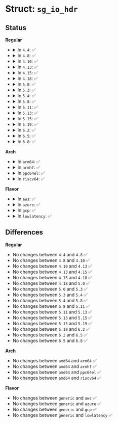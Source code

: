 # Struct: <code>sg_io_hdr</code>

## Status
<b>Regular</b>
<ul>
<li>
<details>
<summary>In <code>4.4</code>: ✅</summary>

```c
struct sg_io_hdr {
    int interface_id;
    int dxfer_direction;
    unsigned char cmd_len;
    unsigned char mx_sb_len;
    short unsigned int iovec_count;
    unsigned int dxfer_len;
    void *dxferp;
    unsigned char *cmdp;
    void *sbp;
    unsigned int timeout;
    unsigned int flags;
    int pack_id;
    void *usr_ptr;
    unsigned char status;
    unsigned char masked_status;
    unsigned char msg_status;
    unsigned char sb_len_wr;
    short unsigned int host_status;
    short unsigned int driver_status;
    int resid;
    unsigned int duration;
    unsigned int info;
};
```
</details>
</li>
<li>
<details>
<summary>In <code>4.8</code>: ✅</summary>

```c
struct sg_io_hdr {
    int interface_id;
    int dxfer_direction;
    unsigned char cmd_len;
    unsigned char mx_sb_len;
    short unsigned int iovec_count;
    unsigned int dxfer_len;
    void *dxferp;
    unsigned char *cmdp;
    void *sbp;
    unsigned int timeout;
    unsigned int flags;
    int pack_id;
    void *usr_ptr;
    unsigned char status;
    unsigned char masked_status;
    unsigned char msg_status;
    unsigned char sb_len_wr;
    short unsigned int host_status;
    short unsigned int driver_status;
    int resid;
    unsigned int duration;
    unsigned int info;
};
```
</details>
</li>
<li>
<details>
<summary>In <code>4.10</code>: ✅</summary>

```c
struct sg_io_hdr {
    int interface_id;
    int dxfer_direction;
    unsigned char cmd_len;
    unsigned char mx_sb_len;
    short unsigned int iovec_count;
    unsigned int dxfer_len;
    void *dxferp;
    unsigned char *cmdp;
    void *sbp;
    unsigned int timeout;
    unsigned int flags;
    int pack_id;
    void *usr_ptr;
    unsigned char status;
    unsigned char masked_status;
    unsigned char msg_status;
    unsigned char sb_len_wr;
    short unsigned int host_status;
    short unsigned int driver_status;
    int resid;
    unsigned int duration;
    unsigned int info;
};
```
</details>
</li>
<li>
<details>
<summary>In <code>4.13</code>: ✅</summary>

```c
struct sg_io_hdr {
    int interface_id;
    int dxfer_direction;
    unsigned char cmd_len;
    unsigned char mx_sb_len;
    short unsigned int iovec_count;
    unsigned int dxfer_len;
    void *dxferp;
    unsigned char *cmdp;
    void *sbp;
    unsigned int timeout;
    unsigned int flags;
    int pack_id;
    void *usr_ptr;
    unsigned char status;
    unsigned char masked_status;
    unsigned char msg_status;
    unsigned char sb_len_wr;
    short unsigned int host_status;
    short unsigned int driver_status;
    int resid;
    unsigned int duration;
    unsigned int info;
};
```
</details>
</li>
<li>
<details>
<summary>In <code>4.15</code>: ✅</summary>

```c
struct sg_io_hdr {
    int interface_id;
    int dxfer_direction;
    unsigned char cmd_len;
    unsigned char mx_sb_len;
    short unsigned int iovec_count;
    unsigned int dxfer_len;
    void *dxferp;
    unsigned char *cmdp;
    void *sbp;
    unsigned int timeout;
    unsigned int flags;
    int pack_id;
    void *usr_ptr;
    unsigned char status;
    unsigned char masked_status;
    unsigned char msg_status;
    unsigned char sb_len_wr;
    short unsigned int host_status;
    short unsigned int driver_status;
    int resid;
    unsigned int duration;
    unsigned int info;
};
```
</details>
</li>
<li>
<details>
<summary>In <code>4.18</code>: ✅</summary>

```c
struct sg_io_hdr {
    int interface_id;
    int dxfer_direction;
    unsigned char cmd_len;
    unsigned char mx_sb_len;
    short unsigned int iovec_count;
    unsigned int dxfer_len;
    void *dxferp;
    unsigned char *cmdp;
    void *sbp;
    unsigned int timeout;
    unsigned int flags;
    int pack_id;
    void *usr_ptr;
    unsigned char status;
    unsigned char masked_status;
    unsigned char msg_status;
    unsigned char sb_len_wr;
    short unsigned int host_status;
    short unsigned int driver_status;
    int resid;
    unsigned int duration;
    unsigned int info;
};
```
</details>
</li>
<li>
<details>
<summary>In <code>5.0</code>: ✅</summary>

```c
struct sg_io_hdr {
    int interface_id;
    int dxfer_direction;
    unsigned char cmd_len;
    unsigned char mx_sb_len;
    short unsigned int iovec_count;
    unsigned int dxfer_len;
    void *dxferp;
    unsigned char *cmdp;
    void *sbp;
    unsigned int timeout;
    unsigned int flags;
    int pack_id;
    void *usr_ptr;
    unsigned char status;
    unsigned char masked_status;
    unsigned char msg_status;
    unsigned char sb_len_wr;
    short unsigned int host_status;
    short unsigned int driver_status;
    int resid;
    unsigned int duration;
    unsigned int info;
};
```
</details>
</li>
<li>
<details>
<summary>In <code>5.3</code>: ✅</summary>

```c
struct sg_io_hdr {
    int interface_id;
    int dxfer_direction;
    unsigned char cmd_len;
    unsigned char mx_sb_len;
    short unsigned int iovec_count;
    unsigned int dxfer_len;
    void *dxferp;
    unsigned char *cmdp;
    void *sbp;
    unsigned int timeout;
    unsigned int flags;
    int pack_id;
    void *usr_ptr;
    unsigned char status;
    unsigned char masked_status;
    unsigned char msg_status;
    unsigned char sb_len_wr;
    short unsigned int host_status;
    short unsigned int driver_status;
    int resid;
    unsigned int duration;
    unsigned int info;
};
```
</details>
</li>
<li>
<details>
<summary>In <code>5.4</code>: ✅</summary>

```c
struct sg_io_hdr {
    int interface_id;
    int dxfer_direction;
    unsigned char cmd_len;
    unsigned char mx_sb_len;
    short unsigned int iovec_count;
    unsigned int dxfer_len;
    void *dxferp;
    unsigned char *cmdp;
    void *sbp;
    unsigned int timeout;
    unsigned int flags;
    int pack_id;
    void *usr_ptr;
    unsigned char status;
    unsigned char masked_status;
    unsigned char msg_status;
    unsigned char sb_len_wr;
    short unsigned int host_status;
    short unsigned int driver_status;
    int resid;
    unsigned int duration;
    unsigned int info;
};
```
</details>
</li>
<li>
<details>
<summary>In <code>5.8</code>: ✅</summary>

```c
struct sg_io_hdr {
    int interface_id;
    int dxfer_direction;
    unsigned char cmd_len;
    unsigned char mx_sb_len;
    short unsigned int iovec_count;
    unsigned int dxfer_len;
    void *dxferp;
    unsigned char *cmdp;
    void *sbp;
    unsigned int timeout;
    unsigned int flags;
    int pack_id;
    void *usr_ptr;
    unsigned char status;
    unsigned char masked_status;
    unsigned char msg_status;
    unsigned char sb_len_wr;
    short unsigned int host_status;
    short unsigned int driver_status;
    int resid;
    unsigned int duration;
    unsigned int info;
};
```
</details>
</li>
<li>
<details>
<summary>In <code>5.11</code>: ✅</summary>

```c
struct sg_io_hdr {
    int interface_id;
    int dxfer_direction;
    unsigned char cmd_len;
    unsigned char mx_sb_len;
    short unsigned int iovec_count;
    unsigned int dxfer_len;
    void *dxferp;
    unsigned char *cmdp;
    void *sbp;
    unsigned int timeout;
    unsigned int flags;
    int pack_id;
    void *usr_ptr;
    unsigned char status;
    unsigned char masked_status;
    unsigned char msg_status;
    unsigned char sb_len_wr;
    short unsigned int host_status;
    short unsigned int driver_status;
    int resid;
    unsigned int duration;
    unsigned int info;
};
```
</details>
</li>
<li>
<details>
<summary>In <code>5.13</code>: ✅</summary>

```c
struct sg_io_hdr {
    int interface_id;
    int dxfer_direction;
    unsigned char cmd_len;
    unsigned char mx_sb_len;
    short unsigned int iovec_count;
    unsigned int dxfer_len;
    void *dxferp;
    unsigned char *cmdp;
    void *sbp;
    unsigned int timeout;
    unsigned int flags;
    int pack_id;
    void *usr_ptr;
    unsigned char status;
    unsigned char masked_status;
    unsigned char msg_status;
    unsigned char sb_len_wr;
    short unsigned int host_status;
    short unsigned int driver_status;
    int resid;
    unsigned int duration;
    unsigned int info;
};
```
</details>
</li>
<li>
<details>
<summary>In <code>5.15</code>: ✅</summary>

```c
struct sg_io_hdr {
    int interface_id;
    int dxfer_direction;
    unsigned char cmd_len;
    unsigned char mx_sb_len;
    short unsigned int iovec_count;
    unsigned int dxfer_len;
    void *dxferp;
    unsigned char *cmdp;
    void *sbp;
    unsigned int timeout;
    unsigned int flags;
    int pack_id;
    void *usr_ptr;
    unsigned char status;
    unsigned char masked_status;
    unsigned char msg_status;
    unsigned char sb_len_wr;
    short unsigned int host_status;
    short unsigned int driver_status;
    int resid;
    unsigned int duration;
    unsigned int info;
};
```
</details>
</li>
<li>
<details>
<summary>In <code>5.19</code>: ✅</summary>

```c
struct sg_io_hdr {
    int interface_id;
    int dxfer_direction;
    unsigned char cmd_len;
    unsigned char mx_sb_len;
    short unsigned int iovec_count;
    unsigned int dxfer_len;
    void *dxferp;
    unsigned char *cmdp;
    void *sbp;
    unsigned int timeout;
    unsigned int flags;
    int pack_id;
    void *usr_ptr;
    unsigned char status;
    unsigned char masked_status;
    unsigned char msg_status;
    unsigned char sb_len_wr;
    short unsigned int host_status;
    short unsigned int driver_status;
    int resid;
    unsigned int duration;
    unsigned int info;
};
```
</details>
</li>
<li>
<details>
<summary>In <code>6.2</code>: ✅</summary>

```c
struct sg_io_hdr {
    int interface_id;
    int dxfer_direction;
    unsigned char cmd_len;
    unsigned char mx_sb_len;
    short unsigned int iovec_count;
    unsigned int dxfer_len;
    void *dxferp;
    unsigned char *cmdp;
    void *sbp;
    unsigned int timeout;
    unsigned int flags;
    int pack_id;
    void *usr_ptr;
    unsigned char status;
    unsigned char masked_status;
    unsigned char msg_status;
    unsigned char sb_len_wr;
    short unsigned int host_status;
    short unsigned int driver_status;
    int resid;
    unsigned int duration;
    unsigned int info;
};
```
</details>
</li>
<li>
<details>
<summary>In <code>6.5</code>: ✅</summary>

```c
struct sg_io_hdr {
    int interface_id;
    int dxfer_direction;
    unsigned char cmd_len;
    unsigned char mx_sb_len;
    short unsigned int iovec_count;
    unsigned int dxfer_len;
    void *dxferp;
    unsigned char *cmdp;
    void *sbp;
    unsigned int timeout;
    unsigned int flags;
    int pack_id;
    void *usr_ptr;
    unsigned char status;
    unsigned char masked_status;
    unsigned char msg_status;
    unsigned char sb_len_wr;
    short unsigned int host_status;
    short unsigned int driver_status;
    int resid;
    unsigned int duration;
    unsigned int info;
};
```
</details>
</li>
<li>
<details>
<summary>In <code>6.8</code>: ✅</summary>

```c
struct sg_io_hdr {
    int interface_id;
    int dxfer_direction;
    unsigned char cmd_len;
    unsigned char mx_sb_len;
    short unsigned int iovec_count;
    unsigned int dxfer_len;
    void *dxferp;
    unsigned char *cmdp;
    void *sbp;
    unsigned int timeout;
    unsigned int flags;
    int pack_id;
    void *usr_ptr;
    unsigned char status;
    unsigned char masked_status;
    unsigned char msg_status;
    unsigned char sb_len_wr;
    short unsigned int host_status;
    short unsigned int driver_status;
    int resid;
    unsigned int duration;
    unsigned int info;
};
```
</details>
</li>
</ul>
<b>Arch</b>
<ul>
<li>
<details>
<summary>In <code>arm64</code>: ✅</summary>

```c
struct sg_io_hdr {
    int interface_id;
    int dxfer_direction;
    unsigned char cmd_len;
    unsigned char mx_sb_len;
    short unsigned int iovec_count;
    unsigned int dxfer_len;
    void *dxferp;
    unsigned char *cmdp;
    void *sbp;
    unsigned int timeout;
    unsigned int flags;
    int pack_id;
    void *usr_ptr;
    unsigned char status;
    unsigned char masked_status;
    unsigned char msg_status;
    unsigned char sb_len_wr;
    short unsigned int host_status;
    short unsigned int driver_status;
    int resid;
    unsigned int duration;
    unsigned int info;
};
```
</details>
</li>
<li>
<details>
<summary>In <code>armhf</code>: ✅</summary>

```c
struct sg_io_hdr {
    int interface_id;
    int dxfer_direction;
    unsigned char cmd_len;
    unsigned char mx_sb_len;
    short unsigned int iovec_count;
    unsigned int dxfer_len;
    void *dxferp;
    unsigned char *cmdp;
    void *sbp;
    unsigned int timeout;
    unsigned int flags;
    int pack_id;
    void *usr_ptr;
    unsigned char status;
    unsigned char masked_status;
    unsigned char msg_status;
    unsigned char sb_len_wr;
    short unsigned int host_status;
    short unsigned int driver_status;
    int resid;
    unsigned int duration;
    unsigned int info;
};
```
</details>
</li>
<li>
<details>
<summary>In <code>ppc64el</code>: ✅</summary>

```c
struct sg_io_hdr {
    int interface_id;
    int dxfer_direction;
    unsigned char cmd_len;
    unsigned char mx_sb_len;
    short unsigned int iovec_count;
    unsigned int dxfer_len;
    void *dxferp;
    unsigned char *cmdp;
    void *sbp;
    unsigned int timeout;
    unsigned int flags;
    int pack_id;
    void *usr_ptr;
    unsigned char status;
    unsigned char masked_status;
    unsigned char msg_status;
    unsigned char sb_len_wr;
    short unsigned int host_status;
    short unsigned int driver_status;
    int resid;
    unsigned int duration;
    unsigned int info;
};
```
</details>
</li>
<li>
<details>
<summary>In <code>riscv64</code>: ✅</summary>

```c
struct sg_io_hdr {
    int interface_id;
    int dxfer_direction;
    unsigned char cmd_len;
    unsigned char mx_sb_len;
    short unsigned int iovec_count;
    unsigned int dxfer_len;
    void *dxferp;
    unsigned char *cmdp;
    void *sbp;
    unsigned int timeout;
    unsigned int flags;
    int pack_id;
    void *usr_ptr;
    unsigned char status;
    unsigned char masked_status;
    unsigned char msg_status;
    unsigned char sb_len_wr;
    short unsigned int host_status;
    short unsigned int driver_status;
    int resid;
    unsigned int duration;
    unsigned int info;
};
```
</details>
</li>
</ul>
<b>Flavor</b>
<ul>
<li>
<details>
<summary>In <code>aws</code>: ✅</summary>

```c
struct sg_io_hdr {
    int interface_id;
    int dxfer_direction;
    unsigned char cmd_len;
    unsigned char mx_sb_len;
    short unsigned int iovec_count;
    unsigned int dxfer_len;
    void *dxferp;
    unsigned char *cmdp;
    void *sbp;
    unsigned int timeout;
    unsigned int flags;
    int pack_id;
    void *usr_ptr;
    unsigned char status;
    unsigned char masked_status;
    unsigned char msg_status;
    unsigned char sb_len_wr;
    short unsigned int host_status;
    short unsigned int driver_status;
    int resid;
    unsigned int duration;
    unsigned int info;
};
```
</details>
</li>
<li>
<details>
<summary>In <code>azure</code>: ✅</summary>

```c
struct sg_io_hdr {
    int interface_id;
    int dxfer_direction;
    unsigned char cmd_len;
    unsigned char mx_sb_len;
    short unsigned int iovec_count;
    unsigned int dxfer_len;
    void *dxferp;
    unsigned char *cmdp;
    void *sbp;
    unsigned int timeout;
    unsigned int flags;
    int pack_id;
    void *usr_ptr;
    unsigned char status;
    unsigned char masked_status;
    unsigned char msg_status;
    unsigned char sb_len_wr;
    short unsigned int host_status;
    short unsigned int driver_status;
    int resid;
    unsigned int duration;
    unsigned int info;
};
```
</details>
</li>
<li>
<details>
<summary>In <code>gcp</code>: ✅</summary>

```c
struct sg_io_hdr {
    int interface_id;
    int dxfer_direction;
    unsigned char cmd_len;
    unsigned char mx_sb_len;
    short unsigned int iovec_count;
    unsigned int dxfer_len;
    void *dxferp;
    unsigned char *cmdp;
    void *sbp;
    unsigned int timeout;
    unsigned int flags;
    int pack_id;
    void *usr_ptr;
    unsigned char status;
    unsigned char masked_status;
    unsigned char msg_status;
    unsigned char sb_len_wr;
    short unsigned int host_status;
    short unsigned int driver_status;
    int resid;
    unsigned int duration;
    unsigned int info;
};
```
</details>
</li>
<li>
<details>
<summary>In <code>lowlatency</code>: ✅</summary>

```c
struct sg_io_hdr {
    int interface_id;
    int dxfer_direction;
    unsigned char cmd_len;
    unsigned char mx_sb_len;
    short unsigned int iovec_count;
    unsigned int dxfer_len;
    void *dxferp;
    unsigned char *cmdp;
    void *sbp;
    unsigned int timeout;
    unsigned int flags;
    int pack_id;
    void *usr_ptr;
    unsigned char status;
    unsigned char masked_status;
    unsigned char msg_status;
    unsigned char sb_len_wr;
    short unsigned int host_status;
    short unsigned int driver_status;
    int resid;
    unsigned int duration;
    unsigned int info;
};
```
</details>
</li>
</ul>

## Differences
<b>Regular</b>
<ul>
<li>
No changes between <code>4.4</code> and <code>4.8</code> ✅
</li>
<li>
No changes between <code>4.8</code> and <code>4.10</code> ✅
</li>
<li>
No changes between <code>4.10</code> and <code>4.13</code> ✅
</li>
<li>
No changes between <code>4.13</code> and <code>4.15</code> ✅
</li>
<li>
No changes between <code>4.15</code> and <code>4.18</code> ✅
</li>
<li>
No changes between <code>4.18</code> and <code>5.0</code> ✅
</li>
<li>
No changes between <code>5.0</code> and <code>5.3</code> ✅
</li>
<li>
No changes between <code>5.3</code> and <code>5.4</code> ✅
</li>
<li>
No changes between <code>5.4</code> and <code>5.8</code> ✅
</li>
<li>
No changes between <code>5.8</code> and <code>5.11</code> ✅
</li>
<li>
No changes between <code>5.11</code> and <code>5.13</code> ✅
</li>
<li>
No changes between <code>5.13</code> and <code>5.15</code> ✅
</li>
<li>
No changes between <code>5.15</code> and <code>5.19</code> ✅
</li>
<li>
No changes between <code>5.19</code> and <code>6.2</code> ✅
</li>
<li>
No changes between <code>6.2</code> and <code>6.5</code> ✅
</li>
<li>
No changes between <code>6.5</code> and <code>6.8</code> ✅
</li>
</ul>
<b>Arch</b>
<ul>
<li>
No changes between <code>amd64</code> and <code>arm64</code> ✅
</li>
<li>
No changes between <code>amd64</code> and <code>armhf</code> ✅
</li>
<li>
No changes between <code>amd64</code> and <code>ppc64el</code> ✅
</li>
<li>
No changes between <code>amd64</code> and <code>riscv64</code> ✅
</li>
</ul>
<b>Flavor</b>
<ul>
<li>
No changes between <code>generic</code> and <code>aws</code> ✅
</li>
<li>
No changes between <code>generic</code> and <code>azure</code> ✅
</li>
<li>
No changes between <code>generic</code> and <code>gcp</code> ✅
</li>
<li>
No changes between <code>generic</code> and <code>lowlatency</code> ✅
</li>
</ul>
